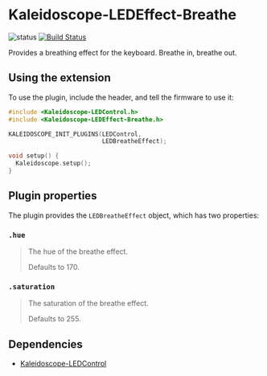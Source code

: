 # Kaleidoscope-LEDEffect-Breathe

![status][st:stable] [![Build Status][travis:image]][travis:status]

 [travis:image]: https://travis-ci.org/keyboardio/Kaleidoscope-LEDEffect-Breathe.svg?branch=master
 [travis:status]: https://travis-ci.org/keyboardio/Kaleidoscope-LEDEffect-Breathe

 [st:stable]: https://img.shields.io/badge/stable-✔-black.svg?style=flat&colorA=44cc11&colorB=494e52
 [st:broken]: https://img.shields.io/badge/broken-X-black.svg?style=flat&colorA=e05d44&colorB=494e52
 [st:experimental]: https://img.shields.io/badge/experimental----black.svg?style=flat&colorA=dfb317&colorB=494e52

Provides a breathing effect for the keyboard. Breathe in, breathe out.

## Using the extension

To use the plugin, include the header, and tell the firmware to use it:

```c++
#include <Kaleidoscope-LEDControl.h>
#include <Kaleidoscope-LEDEffect-Breathe.h>

KALEIDOSCOPE_INIT_PLUGINS(LEDControl,
                          LEDBreatheEffect);

void setup() {
  Kaleidoscope.setup();
}
```

## Plugin properties

The plugin provides the `LEDBreatheEffect` object, which has two properties:

### `.hue`

> The hue of the breathe effect.
>
> Defaults to 170.

### `.saturation`

> The saturation of the breathe effect.
>
> Defaults to 255.

## Dependencies

* [Kaleidoscope-LEDControl](https://github.com/keyboardio/Kaleidoscope-LEDControl)
